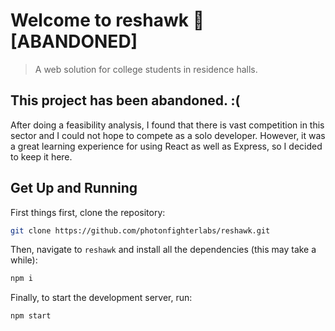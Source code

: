 # Welcome to reshawk 👋 [ABANDONED]

> A web solution for college students in residence halls.

## This project has been abandoned. :(
After doing a feasibility analysis, I found that there is vast competition in this sector and I could not hope to compete as a solo developer. However, it was a great learning experience for using React as well as Express, so I decided to keep it here.

## Get Up and Running

First things first, clone the repository:

```sh
git clone https://github.com/photonfighterlabs/reshawk.git
```

Then, navigate to `reshawk` and install all the dependencies (this may take a while):

```sh
npm i
```

Finally, to start the development server, run:

```sh
npm start
```
